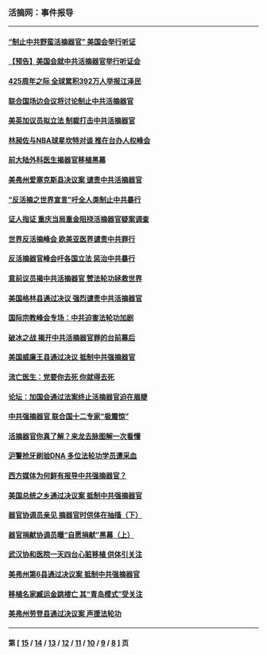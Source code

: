 ### 活摘网：事件报导
---
#### [“制止中共野蛮活摘器官” 美国会举行听证](../../pages/nf5877/n13735831.md?05220430) 
#### [【预告】美国会就中共活摘器官举行听证会](../../pages/nf5877/n13732843.md?05220430) 
#### [425周年之际 全球累积392万人举报江泽民](../../pages/nf5877/n13719232.md?05220430) 
#### [联合国场边会议将讨论制止中共活摘器官](../../pages/nf5877/n13656361.md?05220430) 
#### [美英加议员拟立法 制裁打击中共活摘器官](../../pages/nf5877/n13430251.md?05220430) 
#### [林昶佐与NBA球星坎特对谈 推在台办人权峰会](../../pages/nf5877/n13414467.md?05220430) 
#### [前大陆外科医生揭器官移植黑幕](../../pages/nf5877/n13401416.md?05220430) 
#### [美弗州爱塞克斯县决议案 谴责中共活摘器官](../../pages/nf5877/n13320919.md?05220430) 
#### [“反活摘之世界宣言”吁全人类制止中共暴行](../../pages/nf5877/n13259730.md?05220430) 
#### [证人指证 重庆当局重金阻挠活摘器官疑案调查](../../pages/nf5877/n13259127.md?05220430) 
#### [世界反活摘峰会 欧美亚医界谴责中共罪行](../../pages/nf5877/n13253550.md?05220430) 
#### [反活摘器官峰会吁各国立法 惩治中共暴行](../../pages/nf5877/n13245052.md?05220430) 
#### [意前议员揭中共活摘器官 赞法轮功拯救世界](../../pages/nf5877/n13203445.md?05220430) 
#### [美国格林县通过决议 强烈谴责中共活摘器官](../../pages/nf5877/n13119367.md?05220430) 
#### [国际宗教峰会专场：中共迫害法轮功加剧](../../pages/nf5877/n13088279.md?05220430) 
#### [破冰之战 揭开中共活摘器官罪的台前幕后](../../pages/nf5877/n13082457.md?05220430) 
#### [美国威廉王县通过决议 抵制中共强摘器官](../../pages/nf5877/n13056521.md?05220430) 
#### [流亡医生：党要你去死 你就得去死](../../pages/nf5877/n13052835.md?05220430) 
#### [论坛：加国会通过法案终止活摘器官迫在眉睫](../../pages/nf5877/n13029839.md?05220430) 
#### [中共强摘器官 联合国十二专家“极震惊”](../../pages/nf5877/n13024313.md?05220430) 
#### [活摘器官你真了解？来龙去脉图解一次看懂](../../pages/nf5877/n13013820.md?05220430) 
#### [沪警抢牙刷验DNA 多位法轮功学员遭采血](../../pages/nf5877/n12969218.md?05220430) 
#### [西方媒体为何鲜有报导中共强摘器官？](../../pages/nf5877/n12932034.md?05220430) 
#### [美国总统之乡通过决议案 抵制中共强摘器官](../../pages/nf5877/n12908242.md?05220430) 
#### [器官协调员亲见 摘器官时供体在抽搐（下）](../../pages/nf5877/n12898622.md?05220430) 
#### [器官捐献协调员曝“自愿捐献”黑幕（上）](../../pages/nf5877/n12878830.md?05220430) 
#### [武汉协和医院一天四台心脏移植 供体引关注](../../pages/nf5877/n12863175.md?05220430) 
#### [美弗州第6县通过决议案 抵制中共强摘器官](../../pages/nf5877/n12805218.md?05220430) 
#### [移植名家臧运金跳楼亡 其“青岛模式”受关注](../../pages/nf5877/n12803746.md?05220430) 
#### [美弗州劳登县通过决议案 声援法轮功](../../pages/nf5877/n12785715.md?05220430) 

---
#### 第 [ [15](./15.md?05220430) / [14](./14.md?05220430) / [13](./13.md?05220430) / [12](./12.md?05220430) / [11](./11.md?05220430) / [10](./10.md?05220430) / [9](./9.md?05220430) / [8](./8.md?05220430) ] 页
